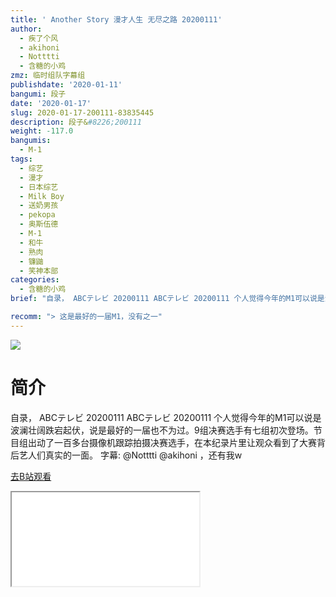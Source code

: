 ```yaml
---
title: ' Another Story 漫才人生 无尽之路 20200111'
author:
  - 疾了个风
  - akihoni
  - Notttti
  - 含糖的小鸡
zmz: 临时组队字幕组
publishdate: '2020-01-11'
bangumi: 段子
date: '2020-01-17'
slug: 2020-01-17-200111-83835445
description: 段子&#8226;200111
weight: -117.0
bangumis:
  - M-1
tags:
  - 综艺
  - 漫才
  - 日本综艺
  - Milk Boy
  - 送奶男孩
  - pekopa
  - 奥斯伍德
  - M-1
  - 和牛
  - 熟肉
  - 镰鼬
  - 笑神本部
categories:
  - 含糖的小鸡
brief: "自录， ABCテレビ 20200111 ABCテレビ 20200111 个人觉得今年的M1可以说是波澜壮阔跌宕起伏，说是最好的一届也不为过。9组决赛选手有七组初次登场。节目组出动了一百多台摄像机跟踪拍摄决赛选手，在本纪录片里让观众看到了大赛背后艺人们真实的一面。 字幕: @Notttti @akihoni ，还有我w"

recomm: "> 这是最好的一届M1，没有之一"
---
```

![](https://raw.githubusercontent.com/tcgriffith/owaraisite/master/static/tmpimg/05e35cfbcb3a63966ba6147ee79fd3ab44e3daab.jpg.480.jpg)
# 简介  
自录， ABCテレビ 20200111
ABCテレビ 20200111
个人觉得今年的M1可以说是波澜壮阔跌宕起伏，说是最好的一届也不为过。9组决赛选手有七组初次登场。节目组出动了一百多台摄像机跟踪拍摄决赛选手，在本纪录片里让观众看到了大赛背后艺人们真实的一面。
字幕: @Notttti @akihoni ，还有我w  

[去B站观看](https://www.bilibili.com/video/av83835445/)
<div class ="resp-container"><iframe class="testiframe" src="//player.bilibili.com/player.html?aid=83835445"", scrolling="no", allowfullscreen="true" > </iframe></div> 
